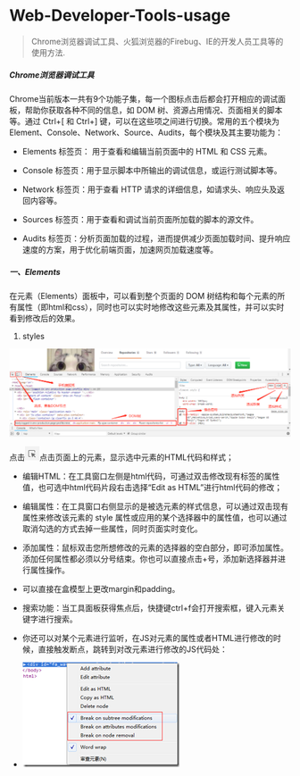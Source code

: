 # Web-Developer-Tools-usage

>Chrome浏览器调试工具、火狐浏览器的Firebug、IE的开发人员工具等的使用方法.

##### Chrome浏览器调试工具

Chrome当前版本一共有9个功能子集，每一个图标点击后都会打开相应的调试面板，帮助你获取各种不同的信息，如 DOM 树、资源占用情况、页面相关的脚本等。通过 Ctrl+[ 和 Ctrl+] 键，可以在这些项之间进行切换。常用的五个模块为Element、Console、Network、Source、Audits，每个模块及其主要功能为：

- Elements 标签页： 用于查看和编辑当前页面中的 HTML 和 CSS 元素。

- Console 标签页：用于显示脚本中所输出的调试信息，或运行测试脚本等。

- Network 标签页：用于查看 HTTP 请求的详细信息，如请求头、响应头及返回内容等。

- Sources 标签页：用于查看和调试当前页面所加载的脚本的源文件。

- Audits 标签页：分析页面加载的过程，进而提供减少页面加载时间、提升响应速度的方案，用于优化前端页面，加速网页加载速度等。

##### 一、Elements

在元素（Elements）面板中，可以看到整个页面的 DOM 树结构和每个元素的所有属性（即html和css），同时也可以实时地修改这些元素及其属性，并可以实时看到修改后的效果。

1. styles

![elements_styles1](images/elements_styles1.png)

点击![styles_arrow](images/styles_arrow.png)点击页面上的元素，显示选中元素的HTML代码和样式；

- 编辑HTML：在工具窗口左侧是html代码，可通过双击修改现有标签的属性值，也可选中html代码片段右击选择“Edit as HTML”进行html代码的修改；

- 编辑属性：在工具窗口右侧显示的是被选元素的样式信息，可以通过双击现有属性来修改该元素的 style 属性或应用的某个选择器中的属性值，也可以通过取消勾选的方式去掉一些属性，同时页面实时变化。

- 添加属性：鼠标双击您所想修改的元素的选择器的空白部分，即可添加属性。添加任何属性都必须以分号结束。你也可以直接点击+号，添加新选择器并进行属性操作。

- 可以直接在盒模型上更改margin和padding。

- 搜索功能：当工具面板获得焦点后，快捷键ctrl+f会打开搜索框，键入元素关键字进行搜索。

- 你还可以对某个元素进行监听，在JS对元素的属性或者HTML进行修改的时候，直接触发断点，跳转到对改元素进行修改的JS代码处：
- ![styles_breakon](images/styles_breakon.png)





